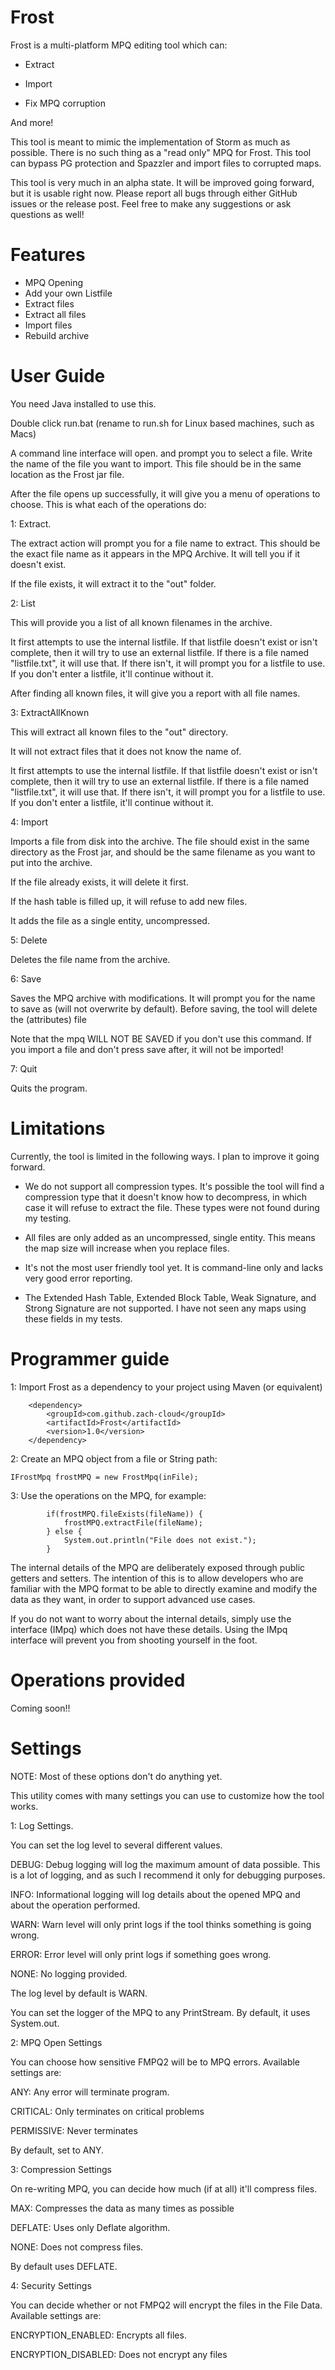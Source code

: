 # Frost

Frost is a multi-platform MPQ editing tool which can:

- Extract

- Import

- Fix MPQ corruption

And more!

This tool is meant to mimic the implementation of Storm as much as possible. 
There is no such thing as a "read only" MPQ for Frost. This tool can bypass 
PG protection and Spazzler and import files to corrupted maps.

This tool is very much in an alpha state. It will be improved going forward, but
it is usable right now. Please report all bugs through either GitHub issues or the
release post. Feel free to make any suggestions or ask questions as well!

# Features

- MPQ Opening
- Add your own Listfile
- Extract files
- Extract all files
- Import files
- Rebuild archive

# User Guide

You need Java installed to use this.

Double click run.bat (rename to run.sh for Linux based machines, such as Macs)

A command line interface will open. and prompt you to select a file. Write the name of the file
you want to import. This file should be in the same location as the Frost jar file.

After the file opens up successfully, it will give you a menu of operations to choose.
This is what each of the operations do:

1: Extract.

The extract action will prompt you for a file name to extract. This should be the exact
file name as it appears in the MPQ Archive. It will tell you if it doesn't exist.

If the file exists, it will extract it to the "out" folder.

2: List

This will provide you a list of all known filenames in the archive.

It first attempts to use the internal listfile. If that listfile doesn't exist or isn't
complete, then it will try to use an external listfile. If there is a file named "listfile.txt",
it will use that. If there isn't, it will prompt you for a listfile to use. If you don't enter a
listfile, it'll continue without it.

After finding all known files, it will give you a report with all file names.

3: ExtractAllKnown

This will extract all known files to the "out" directory.

It will not extract files that it does not know the name of.

It first attempts to use the internal listfile. If that listfile doesn't exist or isn't
complete, then it will try to use an external listfile. If there is a file named "listfile.txt",
it will use that. If there isn't, it will prompt you for a listfile to use. If you don't enter a
listfile, it'll continue without it.

4: Import

Imports a file from disk into the archive. The file should exist in the same directory
as the Frost jar, and should be the same filename as you want to put into the archive.

If the file already exists, it will delete it first.

If the hash table is filled up, it will refuse to add new files.

It adds the file as a single entity, uncompressed.

5: Delete

Deletes the file name from the archive.

6: Save

Saves the MPQ archive with modifications. It will prompt you for the name to save as
(will not overwrite by default). Before saving, the tool will delete the (attributes) file

Note that the mpq WILL NOT BE SAVED if you don't use this command. If you import a file and
don't press save after, it will not be imported!

7: Quit

Quits the program.

# Limitations

Currently, the tool is limited in the following ways. I plan to improve it going forward.

- We do not support all compression types. It's possible the tool will find a compression
type that it doesn't know how to decompress, in which case it will refuse to extract
the file. These types were not found during my testing.

- All files are only added as an uncompressed, single entity. This means the map size
will increase when you replace files.

- It's not the most user friendly tool yet. It is command-line only and lacks very
good error reporting.

- The Extended Hash Table, Extended Block Table, Weak Signature, and Strong Signature are
not supported. I have not seen any maps using these fields in my tests.

# Programmer guide

1: Import Frost as a dependency to your project using Maven (or equivalent)

```
    <dependency>
        <groupId>com.github.zach-cloud</groupId>
        <artifactId>Frost</artifactId>
        <version>1.0</version>
    </dependency>
```

2: Create an MPQ object from a file or String path:
```$xslt
IFrostMpq frostMPQ = new FrostMpq(inFile);
```

3: Use the operations on the MPQ, for example:
```$xslt
        if(frostMPQ.fileExists(fileName)) {
            frostMPQ.extractFile(fileName);
        } else {
            System.out.println("File does not exist.");
        }
```

The internal details of the MPQ are deliberately exposed through public getters and setters. The intention of this is to allow developers who are familiar with the MPQ format to be able to directly examine and modify the data as they want, in order to support advanced use cases.

If you do not want to worry about the internal details, simply use the interface (IMpq) which does not have these details. Using the IMpq interface will prevent you from shooting yourself in the foot.

# Operations provided

Coming soon!!

# Settings

NOTE: Most of these options don't do anything yet.

This utility comes with many settings you can use to customize how the tool works.

1: Log Settings.

You can set the log level to several different values.

DEBUG:  Debug logging will log the maximum amount of data possible. This is a lot of logging, and as such I recommend it only for debugging purposes.

INFO:   Informational logging will log details about the opened MPQ and about the operation performed.

WARN:   Warn level will only print logs if the tool thinks something is going wrong.

ERROR:  Error level will only print logs if something goes wrong.

NONE:   No logging provided.


The log level by default is WARN.

You can set the logger of the MPQ to any PrintStream. By default, it uses System.out.

2: MPQ Open Settings

You can choose how sensitive FMPQ2 will be to MPQ errors. Available settings are:

ANY:        Any error will terminate program.

CRITICAL:   Only terminates on critical problems

PERMISSIVE: Never terminates

By default, set to ANY.

3: Compression Settings

On re-writing MPQ, you can decide how much (if at all) it'll compress files.

MAX:        Compresses the data as many times as possible

DEFLATE:    Uses only Deflate algorithm.

NONE:       Does not compress files.

By default uses DEFLATE.

4: Security Settings

You can decide whether or not FMPQ2 will encrypt the files in the File Data. Available settings are:

ENCRYPTION_ENABLED:    Encrypts all files.

ENCRYPTION_DISABLED:   Does not encrypt any files

